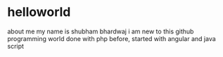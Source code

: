 # helloworld
about me
my name is shubham bhardwaj i am new to this github programming world
done with php before, started with angular and java script
